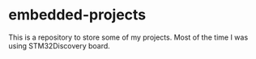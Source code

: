 # embedded-projects
This is a repository to store some of my projects. Most of the time I was using STM32Discovery board.

